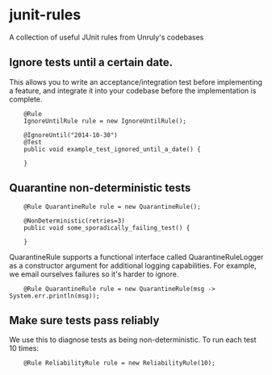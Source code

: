 junit-rules
===========

A collection of useful JUnit rules from Unruly's codebases

## Ignore tests until a certain date.

This allows you to write an acceptance/integration test before implementing a feature, and integrate it into your codebase before the implementation is complete.

```
    @Rule
    IgnoreUntilRule rule = new IgnoreUntilRule();
    
    @IgnoreUntil("2014-10-30")
    @Test
    public void example_test_ignored_until_a_date() {
    
    }
```

## Quarantine non-deterministic tests

```
    @Rule QuarantineRule rule = new QuarantineRule();
    
    @NonDeterministic(retries=3)
    public void some_sporadically_failing_test() {

    }
```

QuarantineRule supports a functional interface called QuarantineRuleLogger as a constructor argument for additional logging capabilities. For example, we email ourselves failures so it's harder to ignore.

```
    @Rule QuarantineRule rule = new QuarantineRule(msg -> System.err.println(msg));
```

## Make sure tests pass reliably

We use this to diagnose tests as being non-deterministic. To run each test 10 times:

```
    @Rule ReliabilityRule rule = new ReliabilityRule(10);
```
